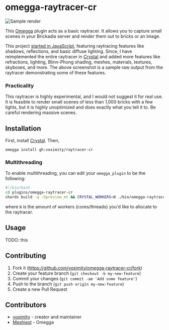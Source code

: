 # omegga-raytracer-cr

![Sample render](https://i.imgur.com/voHg4G9.png)

This [Omegga](https://github.com/brickadia-community/omegga) plugin acts as a basic raytracer. It allows you
to capture small scenes in your Brickadia server and render them out to bricks or an image.

This project [started in JavaScript](https://github.com/voximity/omegga-raytracer), featuring raytracing
features like shadows, reflections, and basic diffuse lighting. Since, I have reimplemented the entire
raytracer in [Crystal](https://crystal-lang.org/) and added more features like refractions, lighting,
Blinn-Phong shading, meshes, materials, textures, skyboxes, and more. The above screenshot is a sample
raw output from the raytracer demonstrating some of these features.

### Practicality

This raytracer is highly experimental, and I would not suggest it for real use. It is feasible to render
small scenes of less than 1,000 bricks with a few lights, but it is highly unoptimized and does exactly
what you tell it to. Be careful rendering massive scenes.

## Installation

First, install [Crystal](https://crystal-lang.org/). Then,

`omegga install gh:voximity/raytracer-cr`

### Multithreading

To enable multithreading, you can edit your `omegga_plugin` to be the following:

```sh
#!/bin/bash
cd plugins/omegga-raytracer-cr
shards build -q -Dpreview_mt && CRYSTAL_WORKERS=N ./bin/omegga-raytracer-cr
```

where `N` is the amount of workers (cores/threads) you'd like to allocate to the raytracer.

## Usage

TODO: this

## Contributing

1. Fork it (<https://github.com/voximity/omegga-raytracer-cr/fork>)
2. Create your feature branch (`git checkout -b my-new-feature`)
3. Commit your changes (`git commit -am 'Add some feature'`)
4. Push to the branch (`git push origin my-new-feature`)
5. Create a new Pull Request

## Contributors

- [voximity](https://github.com/voximity) - creator and maintainer
- [Meshiest](https://github.com/Meshiest) - Omegga
